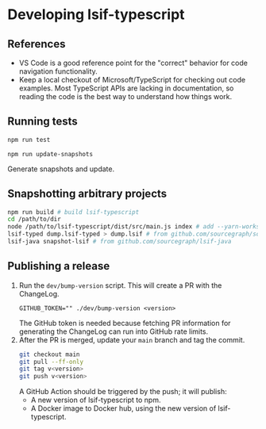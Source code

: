 # Developing lsif-typescript

## References

- VS Code is a good reference point for the "correct" behavior
  for code navigation functionality.
- Keep a local checkout of Microsoft/TypeScript for checking out code examples.
  Most TypeScript APIs are lacking in documentation,
  so reading the code is the best way to understand how things work.

## Running tests

```sh
npm run test
```

```
npm run update-snapshots
```

Generate snapshots and update.

## Snapshotting arbitrary projects

```sh
npm run build # build lsif-typescript
cd /path/to/dir
node /path/to/lsif-typescript/dist/src/main.js index # add --yarn-workspaces if applicable
lsif-typed dump.lsif-typed > dump.lsif # from github.com/sourcegraph/sourcegraph/lib/codeintel/tools/lsif-typed
lsif-java snapshot-lsif # from github.com/sourcegraph/lsif-java
```

## Publishing a release

1. Run the `dev/bump-version` script. This will create a PR with the ChangeLog.
   ```
   GITHUB_TOKEN="" ./dev/bump-version <version>
   ```
   The GitHub token is needed because fetching PR information for generating
   the ChangeLog can run into GitHub rate limits.
2. After the PR is merged, update your `main` branch and tag the commit.
   ```sh
   git checkout main
   git pull --ff-only
   git tag v<version>
   git push v<version>
   ```
   A GitHub Action should be triggered by the push; it will publish:
   - A new version of lsif-typescript to npm.
   - A Docker image to Docker hub, using the new version of lsif-typescript.

